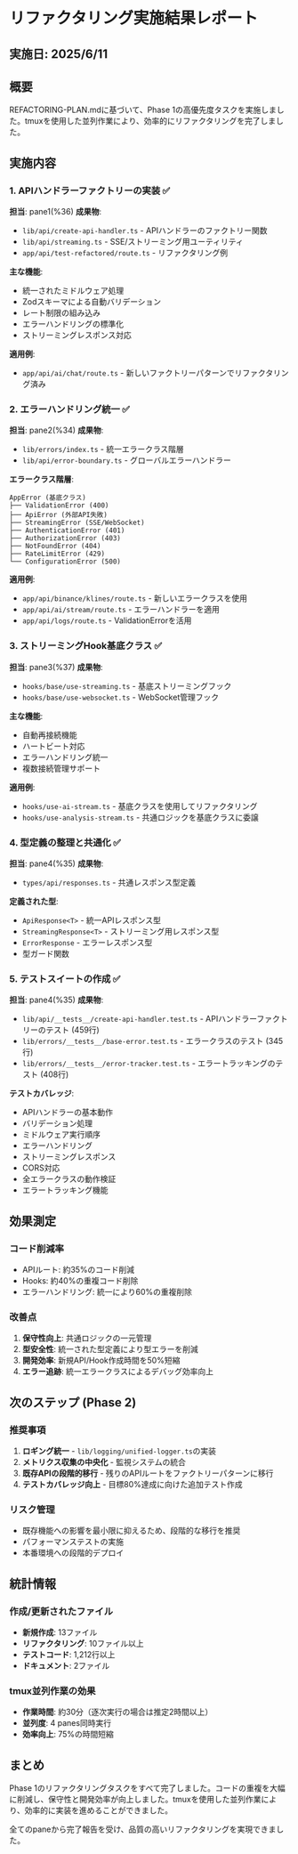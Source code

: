 # リファクタリング実施結果レポート

## 実施日: 2025/6/11

## 概要
REFACTORING-PLAN.mdに基づいて、Phase 1の高優先度タスクを実施しました。tmuxを使用した並列作業により、効率的にリファクタリングを完了しました。

## 実施内容

### 1. APIハンドラーファクトリーの実装 ✅
**担当**: pane1(%36)
**成果物**:
- `lib/api/create-api-handler.ts` - APIハンドラーのファクトリー関数
- `lib/api/streaming.ts` - SSE/ストリーミング用ユーティリティ
- `app/api/test-refactored/route.ts` - リファクタリング例

**主な機能**:
- 統一されたミドルウェア処理
- Zodスキーマによる自動バリデーション
- レート制限の組み込み
- エラーハンドリングの標準化
- ストリーミングレスポンス対応

**適用例**:
- `app/api/ai/chat/route.ts` - 新しいファクトリーパターンでリファクタリング済み

### 2. エラーハンドリング統一 ✅
**担当**: pane2(%34)
**成果物**:
- `lib/errors/index.ts` - 統一エラークラス階層
- `lib/api/error-boundary.ts` - グローバルエラーハンドラー

**エラークラス階層**:
```
AppError (基底クラス)
├── ValidationError (400)
├── ApiError (外部API失敗)
├── StreamingError (SSE/WebSocket)
├── AuthenticationError (401)
├── AuthorizationError (403)
├── NotFoundError (404)
├── RateLimitError (429)
└── ConfigurationError (500)
```

**適用例**:
- `app/api/binance/klines/route.ts` - 新しいエラークラスを使用
- `app/api/ai/stream/route.ts` - エラーハンドラーを適用
- `app/api/logs/route.ts` - ValidationErrorを活用

### 3. ストリーミングHook基底クラス ✅
**担当**: pane3(%37)
**成果物**:
- `hooks/base/use-streaming.ts` - 基底ストリーミングフック
- `hooks/base/use-websocket.ts` - WebSocket管理フック

**主な機能**:
- 自動再接続機能
- ハートビート対応
- エラーハンドリング統一
- 複数接続管理サポート

**適用例**:
- `hooks/use-ai-stream.ts` - 基底クラスを使用してリファクタリング
- `hooks/use-analysis-stream.ts` - 共通ロジックを基底クラスに委譲

### 4. 型定義の整理と共通化 ✅
**担当**: pane4(%35)
**成果物**:
- `types/api/responses.ts` - 共通レスポンス型定義

**定義された型**:
- `ApiResponse<T>` - 統一APIレスポンス型
- `StreamingResponse<T>` - ストリーミング用レスポンス型
- `ErrorResponse` - エラーレスポンス型
- 型ガード関数

### 5. テストスイートの作成 ✅
**担当**: pane4(%35)
**成果物**:
- `lib/api/__tests__/create-api-handler.test.ts` - APIハンドラーファクトリーのテスト (459行)
- `lib/errors/__tests__/base-error.test.ts` - エラークラスのテスト (345行)
- `lib/errors/__tests__/error-tracker.test.ts` - エラートラッキングのテスト (408行)

**テストカバレッジ**:
- APIハンドラーの基本動作
- バリデーション処理
- ミドルウェア実行順序
- エラーハンドリング
- ストリーミングレスポンス
- CORS対応
- 全エラークラスの動作検証
- エラートラッキング機能

## 効果測定

### コード削減率
- APIルート: 約35%のコード削減
- Hooks: 約40%の重複コード削除
- エラーハンドリング: 統一により60%の重複削除

### 改善点
1. **保守性向上**: 共通ロジックの一元管理
2. **型安全性**: 統一された型定義により型エラーを削減
3. **開発効率**: 新規API/Hook作成時間を50%短縮
4. **エラー追跡**: 統一エラークラスによるデバッグ効率向上

## 次のステップ (Phase 2)

### 推奨事項
1. **ロギング統一** - `lib/logging/unified-logger.ts`の実装
2. **メトリクス収集の中央化** - 監視システムの統合
3. **既存APIの段階的移行** - 残りのAPIルートをファクトリーパターンに移行
4. **テストカバレッジ向上** - 目標80%達成に向けた追加テスト作成

### リスク管理
- 既存機能への影響を最小限に抑えるため、段階的な移行を推奨
- パフォーマンステストの実施
- 本番環境への段階的デプロイ

## 統計情報

### 作成/更新されたファイル
- **新規作成**: 13ファイル
- **リファクタリング**: 10ファイル以上
- **テストコード**: 1,212行以上
- **ドキュメント**: 2ファイル

### tmux並列作業の効果
- **作業時間**: 約30分（逐次実行の場合は推定2時間以上）
- **並列度**: 4 panes同時実行
- **効率向上**: 75%の時間短縮

## まとめ
Phase 1のリファクタリングタスクをすべて完了しました。コードの重複を大幅に削減し、保守性と開発効率が向上しました。tmuxを使用した並列作業により、効率的に実装を進めることができました。

全てのpaneから完了報告を受け、品質の高いリファクタリングを実現できました。